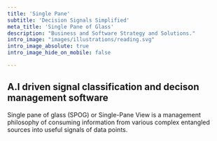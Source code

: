 ```yaml
---
title: 'Single Pane'
subtitle: 'Decision Signals Simplified'
meta_title: 'Single Pane of Glass'
description: "Business and Software Strategy and Solutions."
intro_image: "images/illustrations/reading.svg"
intro_image_absolute: true
intro_image_hide_on_mobile: false

---
```


## A.I driven signal classification and decison management software

Single pane of glass (SPOG) or Single-Pane View is a management philosophy of consuming information from various complex entangled sources into useful signals of data points.

